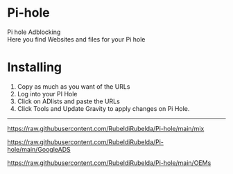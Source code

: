 # Pi-hole
Pi hole Adblocking  
Here you find Websites and files for your Pi hole


# Installing
1. Copy as much as you want of the URLs
2. Log into your PI Hole
3. Click on ADlists and paste the URLs
4. Click Tools and Update Gravity to apply changes on Pi Hole.

-----------------------------------------------------------------

https://raw.githubusercontent.com/RubeldiRubelda/Pi-hole/main/mix

https://raw.githubusercontent.com/RubeldiRubelda/Pi-hole/main/GoogleADS

https://raw.githubusercontent.com/RubeldiRubelda/Pi-hole/main/OEMs
